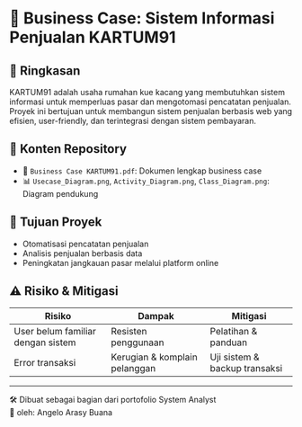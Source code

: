 # 💼 Business Case: Sistem Informasi Penjualan KARTUM91

## 📝 Ringkasan
KARTUM91 adalah usaha rumahan kue kacang yang membutuhkan sistem informasi untuk memperluas pasar dan mengotomasi pencatatan penjualan. Proyek ini bertujuan untuk membangun sistem penjualan berbasis web yang efisien, user-friendly, dan terintegrasi dengan sistem pembayaran.

## 📌 Konten Repository
- 📄 `Business Case KARTUM91.pdf`: Dokumen lengkap business case
- 📊 `Usecase_Diagram.png`, `Activity_Diagram.png`, `Class_Diagram.png`: Diagram pendukung

## 🎯 Tujuan Proyek
- Otomatisasi pencatatan penjualan
- Analisis penjualan berbasis data
- Peningkatan jangkauan pasar melalui platform online

## ⚠️ Risiko & Mitigasi
| Risiko                           | Dampak                        | Mitigasi                             |
|----------------------------------|--------------------------------|-------------------------------------|
| User belum familiar dengan sistem| Resisten penggunaan            | Pelatihan & panduan                 |
| Error transaksi                  | Kerugian & komplain pelanggan  | Uji sistem & backup transaksi       |

---

🛠 Dibuat sebagai bagian dari portofolio System Analyst  
📍 oleh: Angelo Arasy Buana
